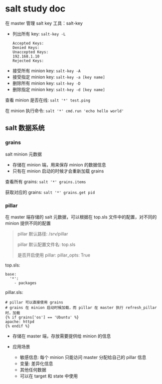 # salt study doc

在 master 管理 salt key 工具：salt-key

- 列出所有 key: `salt-key -L`
    ```shell
    Accepted Keys:
    Denied Keys:
    Unaccepted Keys:
    192.168.1.10
    Rejected Keys:
    ```
- 接受所有 minion key: `salt-key -A`
- 接受指定 minion key: `salt-key -a [key name]`
- 删除所有 minion key: `salt-key -D`
- 删除指定 minion key: `salt-key -d [key name]`

查看 minion 是否在线: `salt '*' test.ping`

在 minion 执行命令: `salt '*' cmd.run 'echo hello world'`

## salt 数据系统

### grains

salt minion 元数据

- 存储在 minion 端，用来保存 minion 的数据信息
- 只有在 minion 启动的时候才会重新加载 grains

查看所有 grains: `salt '*' grains.items`

获取对应的 grains: `salt '*' grains.get pid`

### pillar

在 master 端存储的 salt 元数据，可以根据在 top.sls 文件中的配置，对不同的 minion 提供不同的配置

> pillar 默认路径: /srv/pillar
> 
> pillar 默认配置文件名: top.sls
> 
> 是否开启使用 pillar: pillar_opts: True

top.sls:
```salt
base:
  '*':
    - packages
```

pillar.sls:
```salt
# pillar 可以直接使用 grains
# grains 在 minion 启动时候加载，而 pillar 在 master 执行 refresh_pillar 时，加载
{% if grains['os'] == 'Ubuntu' %}
apache: httpd
{% endif %}
```

- 存储在 master 端，存放需要提供给 minion 的信息
- 应用场景

    - 敏感信息: 每个 minion 只能访问 master 分配给自己的 pillar 信息
    - 变量: 差异化信息
    - 其他任何数据
    - 可以在 target 和 state 中使用
